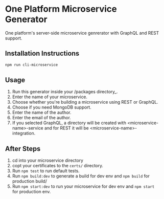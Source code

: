 # One Platform Microservice Generator

One platform's server-side microservice genrerator with GraphQL and REST support.

## Installation Instructions

```bash
npm run cli-microservice
```

## Usage

1. Run this generator inside your /packages directory\_.
2. Enter the name of your microservice.
3. Choose whether you're building a microservice using REST or GraphQL.
4. Choose if you need MongoDB support.
5. Enter the name of the author.
6. Enter the email of the author.
7. If you selected GraphQL, a directory will be created with &lt;microservice-name&gt;-service and for REST it will be &lt;microservice-name&gt;-integration.

## After Steps

1. cd into your microservice directory
2. copt your certificates to the `certs/` directory.
3. Run `npm test` to run default tests.
4. Run `npm build:dev` to generate a build for dev env and `npm build` for production build/
5. Run `npm start:dev` to run your microservice for dev env and `npm start` for production env.
